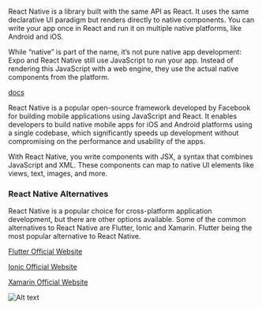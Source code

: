 React Native is a library built with the same API as React. It uses the same declarative UI paradigm but renders directly to native components. You can write your app once in React and run it on multiple native platforms, like Android and iOS.

While “native” is part of the name, it’s not pure native app development: Expo and React Native still use JavaScript to run your app. Instead of rendering this JavaScript with a web engine, they use the actual native components from the platform.


[docs](https://reactnative.dev/)

React Native is a popular open-source framework developed by Facebook for building mobile applications using JavaScript and React. It enables developers to build native mobile apps for iOS and Android platforms using a single codebase, which significantly speeds up development without compromising on the performance and usability of the apps.

With React Native, you write components with JSX, a syntax that combines JavaScript and XML. These components can map to native UI elements like views, text, images, and more.

### React Native Alternatives
React Native is a popular choice for cross-platform application development, but there are other options available. Some of the common alternatives to React Native are Flutter, Ionic and Xamarin. Flutter being the most popular alternative to React Native.

[Flutter Official Website](https://flutter.dev/)

[Ionic Official Website](https://ionicframework.com/)

[Xamarin Official Website](https://dotnet.microsoft.com/en-us/apps/xamarin)

![Alt text](https://static-assets.codecademy.com/Courses/Learn-React-Native/1-intro-to-react-native/two-threads-v1.svg)